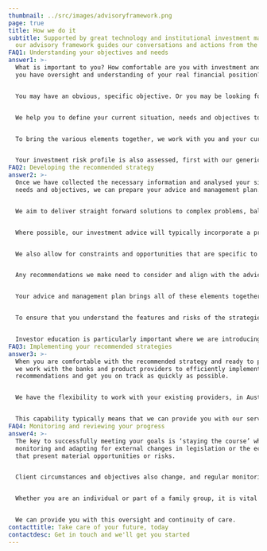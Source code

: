```yaml
---
thumbnail: ../src/images/advisoryframework.png
page: true
title: How we do it
subtitle: Supported by great technology and institutional investment management,
  our advisory framework guides our conversations and actions from the outset.
FAQ1: Understanding your objectives and needs
answer1: >-
  What is important to you? How comfortable are you with investment and risk? Do
  you have oversight and understanding of your real financial position?


  You may have an obvious, specific objective. Or you may be looking for assistance to define your needs and goals. Before considering the future state, due to administrative or business complexity, some clients first want to clearly establish their current position.


  We help you to define your current situation, needs and objectives to ensure we have a complete reference point on which to base your advice and management plans.


  To bring the various elements together, we work with you and your current financial institutions. You may also decide to introduce us to your other professional advisers, such as your accountants, lawyers and professional trustees.


  Your investment risk profile is also assessed, first with our generic risk profile assessment. The risk profile report is reviewed and discussed with you, in the context of your objectives and personal situation, to agree a risk profile and ensure that recommended actions align with your willingness and ability to take risk.
FAQ2: Developing the recommended strategy
answer2: >-
  Once we have collected the necessary information and analysed your situation,
  needs and objectives, we can prepare your advice and management plan.


  We aim to deliver straight forward solutions to complex problems, balancing cost, required capabilities and your preferred level of engagement in the ongoing investment process.


  Where possible, our investment advice will typically incorporate a preference for institutional investment management, given the value offered in terms of process, resourcing, access and global reach.


  We also allow for constraints and opportunities that are specific to the client situation, such as legacy assets with embedded capital gains, foreign pensions with fixed or limited investment options or deferred cash and equity bonuses that pose a concentration risk.


  Any recommendations we make need to consider and align with the advice of your tax and legal advisers, as well as any rules or regulations that your investment structures are subject to.


  Your advice and management plan brings all of these elements together in a strategy focused on meeting your objectives.


  To ensure that you understand the features and risks of the strategies we have recommended, we may also include and discuss education materials on specific asset classes or investment structures.


  Investor education is particularly important where we are introducing a new strategy, to ensure that you are comfortable with your decision to proceed.
FAQ3: Implementing your recommended strategies
answer3: >-
  When you are comfortable with the recommended strategy and ready to proceed,
  we work with the banks and product providers to efficiently implement the
  recommendations and get you on track as quickly as possible.


  We have the flexibility to work with your existing providers, in Australia or abroad, and are experienced in working with a wide range of investment and retirement structures.


  This capability typically means that we can provide you with our service across your entire asset base, reducing your ongoing administrative burden and increasing oversight.
FAQ4: Monitoring and reviewing your progress
answer4: >-
  The key to successfully meeting your goals is ‘staying the course’ while
  monitoring and adapting for external changes in legislation or the economy
  that present material opportunities or risks.


  Client circumstances and objectives also change, and regular monitoring and review helps to ensure that the plan remains relevant.


  Whether you are an individual or part of a family group, it is vital to have a clear view of your position and progress against objectives.


  We can provide you with this oversight and continuity of care.
contacttitle: Take care of your future, today
contactdesc: Get in touch and we'll get you started
---
```

